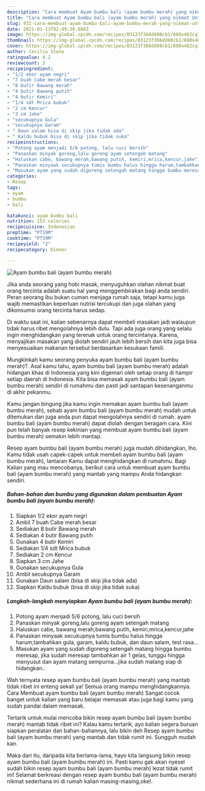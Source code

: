 ```yaml
---
description: "Cara membuat Ayam bumbu bali (ayam bumbu merah) yang nikmat Untuk Jualan"
title: "Cara membuat Ayam bumbu bali (ayam bumbu merah) yang nikmat Untuk Jualan"
slug: 932-cara-membuat-ayam-bumbu-bali-ayam-bumbu-merah-yang-nikmat-untuk-jualan
date: 2021-01-13T02:49:30.688Z
image: https://img-global.cpcdn.com/recipes/03123f366dd80cb1/680x482cq70/ayam-bumbu-bali-ayam-bumbu-merah-foto-resep-utama.jpg
thumbnail: https://img-global.cpcdn.com/recipes/03123f366dd80cb1/680x482cq70/ayam-bumbu-bali-ayam-bumbu-merah-foto-resep-utama.jpg
cover: https://img-global.cpcdn.com/recipes/03123f366dd80cb1/680x482cq70/ayam-bumbu-bali-ayam-bumbu-merah-foto-resep-utama.jpg
author: Cecilia Stone
ratingvalue: 4.2
reviewcount: 3
recipeingredient:
- "1/2 ekor ayam negri"
- "7 buah Cabe merah besar"
- "8 butir Bawang merah"
- "4 butir Bawang putih"
- "4 butir Kemiri"
- "1/4 sdt Mrica bubuk"
- "2 cm Kencur"
- "3 cm Jahe"
- "secukupnya Gula"
- "secukupnya Garam"
- " Daun salam bisa di skip jika tidak ada"
- " Kaldu bubuk bisa di skip jika tidak suka"
recipeinstructions:
- "Potong ayam menjadi 5/6 potong, lalu cuci bersih"
- "Panaskan minyak goreng,lalu goreng ayam setengah matang"
- "Haluskan cabe, bawang merah,bawang putih, kemiri,mrica,kencur,jahe"
- "Panaskan minyaak secukupnya tumis bumbu halus hingga harum,tambahkan gula, garam, kaldu bubuk, dan daun salam, test rasa..."
- "Masukan ayam yang sudah digoreng setengah matang hingga bumbu meresap, jika sudah meresap tambahkan air 1 gelas, tunggu hingga menyusut dan ayam matang sempurna...jika sudah matang siap di hidangkan.."
categories:
- Resep
tags:
- ayam
- bumbu
- bali

katakunci: ayam bumbu bali 
nutrition: 153 calories
recipecuisine: Indonesian
preptime: "PT19M"
cooktime: "PT39M"
recipeyield: "2"
recipecategory: Dinner

---
```



![Ayam bumbu bali (ayam bumbu merah)](https://img-global.cpcdn.com/recipes/03123f366dd80cb1/680x482cq70/ayam-bumbu-bali-ayam-bumbu-merah-foto-resep-utama.jpg)

Jika anda seorang yang hobi masak, menyuguhkan olahan nikmat buat orang tercinta adalah suatu hal yang menggembirakan bagi anda sendiri. Peran seorang ibu bukan cuman menjaga rumah saja, tetapi kamu juga wajib memastikan keperluan nutrisi tercukupi dan juga olahan yang dikonsumsi orang tercinta harus sedap.

Di waktu  saat ini, kalian sebenarnya dapat membeli masakan jadi walaupun tidak harus ribet mengolahnya lebih dulu. Tapi ada juga orang yang selalu ingin menghidangkan yang terenak untuk orang tercintanya. Karena, menyajikan masakan yang diolah sendiri jauh lebih bersih dan kita juga bisa menyesuaikan makanan tersebut berdasarkan kesukaan famili. 



Mungkinkah kamu seorang penyuka ayam bumbu bali (ayam bumbu merah)?. Asal kamu tahu, ayam bumbu bali (ayam bumbu merah) adalah hidangan khas di Indonesia yang kini digemari oleh setiap orang di hampir setiap daerah di Indonesia. Kita bisa memasak ayam bumbu bali (ayam bumbu merah) sendiri di rumahmu dan pasti jadi santapan kesenanganmu di akhir pekanmu.

Kamu jangan bingung jika kamu ingin memakan ayam bumbu bali (ayam bumbu merah), sebab ayam bumbu bali (ayam bumbu merah) mudah untuk ditemukan dan juga anda pun dapat mengolahnya sendiri di rumah. ayam bumbu bali (ayam bumbu merah) dapat diolah dengan beragam cara. Kini pun telah banyak resep kekinian yang membuat ayam bumbu bali (ayam bumbu merah) semakin lebih mantap.

Resep ayam bumbu bali (ayam bumbu merah) juga mudah dihidangkan, lho. Kamu tidak usah capek-capek untuk membeli ayam bumbu bali (ayam bumbu merah), lantaran Kamu dapat menghidangkan di rumahmu. Bagi Kalian yang mau mencobanya, berikut cara untuk membuat ayam bumbu bali (ayam bumbu merah) yang mantab yang mampu Anda hidangkan sendiri.

<!--inarticleads1-->

##### Bahan-bahan dan bumbu yang digunakan dalam pembuatan Ayam bumbu bali (ayam bumbu merah):

1. Siapkan 1/2 ekor ayam negri
1. Ambil 7 buah Cabe merah besar
1. Sediakan 8 butir Bawang merah
1. Sediakan 4 butir Bawang putih
1. Gunakan 4 butir Kemiri
1. Sediakan 1/4 sdt Mrica bubuk
1. Sediakan 2 cm Kencur
1. Siapkan 3 cm Jahe
1. Gunakan secukupnya Gula
1. Ambil secukupnya Garam
1. Gunakan  Daun salam (bisa di skip jika tidak ada)
1. Siapkan  Kaldu bubuk (bisa di skip jika tidak suka)




<!--inarticleads2-->

##### Langkah-langkah menyiapkan Ayam bumbu bali (ayam bumbu merah):

1. Potong ayam menjadi 5/6 potong, lalu cuci bersih
1. Panaskan minyak goreng,lalu goreng ayam setengah matang
1. Haluskan cabe, bawang merah,bawang putih, kemiri,mrica,kencur,jahe
1. Panaskan minyaak secukupnya tumis bumbu halus hingga harum,tambahkan gula, garam, kaldu bubuk, dan daun salam, test rasa...
1. Masukan ayam yang sudah digoreng setengah matang hingga bumbu meresap, jika sudah meresap tambahkan air 1 gelas, tunggu hingga menyusut dan ayam matang sempurna...jika sudah matang siap di hidangkan..




Wah ternyata resep ayam bumbu bali (ayam bumbu merah) yang mantab tidak ribet ini enteng sekali ya! Semua orang mampu menghidangkannya. Cara Membuat ayam bumbu bali (ayam bumbu merah) Sangat cocok banget untuk kalian yang baru belajar memasak atau juga bagi kamu yang sudah pandai dalam memasak.

Tertarik untuk mulai mencoba bikin resep ayam bumbu bali (ayam bumbu merah) mantab tidak ribet ini? Kalau kamu tertarik, ayo kalian segera buruan siapkan peralatan dan bahan-bahannya, lalu bikin deh Resep ayam bumbu bali (ayam bumbu merah) yang mantab dan tidak rumit ini. Sungguh mudah kan. 

Maka dari itu, daripada kita berlama-lama, hayo kita langsung bikin resep ayam bumbu bali (ayam bumbu merah) ini. Pasti kamu gak akan nyesel sudah bikin resep ayam bumbu bali (ayam bumbu merah) lezat tidak rumit ini! Selamat berkreasi dengan resep ayam bumbu bali (ayam bumbu merah) nikmat sederhana ini di rumah kalian masing-masing,oke!.

